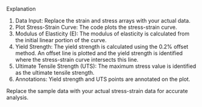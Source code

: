 Explanation

1) Data Input: Replace the strain and stress arrays with your actual data.
2) Plot Stress-Strain Curve: The code plots the stress-strain curve.
3) Modulus of Elasticity (E): The modulus of elasticity is calculated from the initial linear portion of the curve.
4) Yield Strength: The yield strength is calculated using the 0.2% offset method. An offset line is plotted and the yield strength is identified where the stress-strain curve intersects this line.
5) Ultimate Tensile Strength (UTS): The maximum stress value is identified as the ultimate tensile strength.
6) Annotations: Yield strength and UTS points are annotated on the plot.

Replace the sample data with your actual stress-strain data for accurate analysis.
